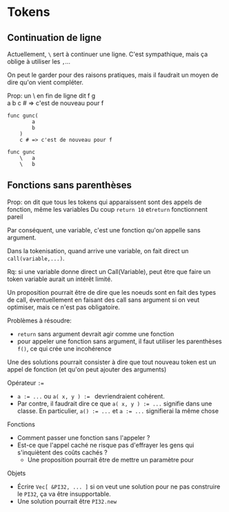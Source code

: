 Tokens
======

Continuation de ligne
---------------------

Actuellement, `\` sert à continuer une ligne. C'est sympathique, mais ça oblige à utiliser les `,`...

On peut le garder pour des raisons pratiques, mais il faudrait un moyen de dire qu'on vient compléter.

Prop: un \ en fin de ligne dit 
    f g \
            a
            b
        c # => c'est de nouveau pour f

    func gunc(
            a
            b
        )
        c # => c'est de nouveau pour f

    func gunc
        \   a
        \   b


Fonctions sans parenthèses
--------------------------

Prop: on dit que tous les tokens qui apparaissent sont des appels de fonction, même les variables 
    Du coup `return 10` et`return` fonctionnent pareil

Par conséquent, une variable, c'est une fonction qu'on appelle sans argument.

Dans la tokenisation, quand arrive une variable, on fait direct un `call(variable,...)`.

Rq: si une variable donne direct un Call(Variable), peut être que faire un token variable aurait un intérêt limité.

Un proposition pourrait être de dire que les noeuds sont en fait des types de call, éventuellement en faisant des call sans argument si on veut optimiser, mais ce n'est pas obligatoire.


Problèmes à résoudre:
* `return` sans argument devrait agir comme une fonction
* pour appeler une fonction sans argument, il faut utiliser les parenthèses `f()`, ce qui crée une incohérence

Une des solutions pourrait consister à dire que tout nouveau token est un appel de fonction (et qu'on peut ajouter des arguments)
    
Opérateur `:=`    
* `a := ...` ou `a( x, y ) := ` devriendraient cohérent.
* Par contre, il faudrait dire ce que `a( x, y ) := ...` signifie dans une classe. En particulier, `a() := ...` et `a := ...` signifierai la même chose

Fonctions
* Comment passer une fonction sans l'appeler ? 
* Est-ce que l'appel caché ne risque pas d'effrayer les gens qui s'inquiètent des coûts cachés ?
    * Une proposition pourrait être de mettre un paramètre pour 

Objets
* Écrire `Vec[ &PI32, ... ]` si on veut une solution pour ne pas construire le `PI32`, ça va être insupportable.
* Une solution pourrait être `PI32.new` 


